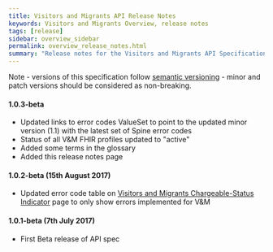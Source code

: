 ```yaml
---
title: Visitors and Migrants API Release Notes
keywords: Visitors and Migrants Overview, release notes
tags: [release]
sidebar: overview_sidebar
permalink: overview_release_notes.html
summary: "Release notes for the Visitors and Migrants API Specification."
---
```


Note - versions of this specification follow [semantic versioning](http://semver.org/) - minor and patch versions should be considered as non-breaking.

#### 1.0.3-beta

- Updated links to error codes ValueSet to point to the updated minor version (1.1) with the latest set of Spine error codes
- Status of all V&M FHIR profiles updated to "active"
- Added some terms in the glossary
- Added this release notes page

#### 1.0.2-beta (15th August 2017)

- Updated error code table on [Visitors and Migrants Chargeable-Status Indicator](foundations_use_case_chargeable_status_indicator.html) page to only show errors implemented for V&M

#### 1.0.1-beta (7th July 2017)

- First Beta release of API spec

